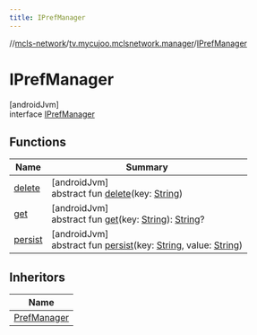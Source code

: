 ```yaml
---
title: IPrefManager
---
```

//[mcls-network](../../../index.html)/[tv.mycujoo.mclsnetwork.manager](../index.html)/[IPrefManager](index.html)



# IPrefManager



[androidJvm]\
interface [IPrefManager](index.html)



## Functions


| Name | Summary |
|---|---|
| [delete](delete.html) | [androidJvm]<br>abstract fun [delete](delete.html)(key: [String](https://kotlinlang.org/api/latest/jvm/stdlib/kotlin/-string/index.html)) |
| [get](get.html) | [androidJvm]<br>abstract fun [get](get.html)(key: [String](https://kotlinlang.org/api/latest/jvm/stdlib/kotlin/-string/index.html)): [String](https://kotlinlang.org/api/latest/jvm/stdlib/kotlin/-string/index.html)? |
| [persist](persist.html) | [androidJvm]<br>abstract fun [persist](persist.html)(key: [String](https://kotlinlang.org/api/latest/jvm/stdlib/kotlin/-string/index.html), value: [String](https://kotlinlang.org/api/latest/jvm/stdlib/kotlin/-string/index.html)) |


## Inheritors


| Name |
|---|
| [PrefManager](../-pref-manager/index.html) |

